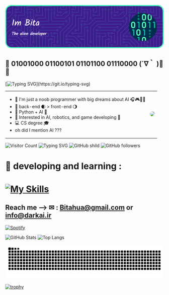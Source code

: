 ![Header](./github-header-image.png)
## 👾 01001000 01100101 01101100 01110000 (´∇｀ )👋 👾 
[![Typing SVG](https://readme-typing-svg.demolab.com?font=Fira+Code&&color=c6a8ff&pause=1000&width=435&lines="+Hello+world+")](https://git.io/typing-svg)

<table>
  <tr>
    <td>
      <ul>
        <li>🎃 I'm just a noob programmer with big dreams about AI 🎧🎮🍕📓</li>
        <li>🔵 back-end 🌒 > front-end 🌖</li>
        <li>🐍 Python + AI 🧠</li>
        <li>🧬 Interested in AI, robotics, and game developing 🦾</li>
        <li>💻 CS degree 🎓</li>
        <li>oh did I mention AI ??? </li>
      </ul>
    </td>
    <td>
      <img src="https://media1.giphy.com/media/v1.Y2lkPTc5MGI3NjExc2U3bWowMnhqZnAwbzI2MnI4bHZwa29hMmFjbjU4YXl4eWNhcWlkNyZlcD12MV9pbnRlcm5hbF9naWZfYnlfaWQmY3Q9Zw/vRHKYJFbMNapxHnp6x/giphy.webp" width="300" style="border-radius: 12px;" />
    </td>
  </tr>
</table>

![Visitor Count](https://profile-counter.glitch.me/Bita404/count.svg)
![Typing SVG](https://readme-typing-svg.demolab.com?font=Fira+Code&size=24&duration=4000&pause=500&color=f546d2&center=true&vCenter=true&width=435&lines=Lets+learn+together+👾;Lets+make+our+own+world;+👾💻)
![GitHub shild](https://img.shields.io/badge/follow-me-purple)
![GitHub followers](https://img.shields.io/github/followers/Bita404?style=social)

 # 🍥 developing and learning :
 # [![My Skills](https://skillicons.dev/icons?i=py,cpp,cs,c,java,mysql,mongodb,html,php,wordpress,linux,js,css)](https://skillicons.dev)

 ## Reach me --> ✉ : Bitahua@gmail.com  or  info@darkai.ir
 
[![Spotify](https://img.shields.io/badge/Spotify-Favorite%20song-1ED760?style=for-the-badge&logo=spotify&logoColor=white)](https://open.spotify.com/track/26e8ujjSpBAHhIY2ymLUT1?si=eba8f5c353bc432e)


![GitHub Stats](https://github-readme-stats.vercel.app/api?username=Bita404&show_icons=true&theme=radical)
![Top Langs](https://github-readme-stats.vercel.app/api/top-langs/?username=Bita404&layout=compact&theme=radical)

![Snake animation](https://github.com/Bita404/snk/blob/output/github-contribution-grid-snake-dark.svg)

[![trophy](https://github-profile-trophy.vercel.app/?username=Bita404&theme=radical)](https://github.com/ryo-ma/github-profile-trophy)






 
 
<!--
**Bita404/Bita404** is a ✨ _special_ ✨ repository because its `README.md` (this file) appears on your GitHub profile.

Here are some ideas to get you started:

- 🔭 I’m currently working on ...
- 🌱 I’m currently learning ...
- 👯 I’m looking to collaborate on ...
- 🤔 I’m looking for help with ...
- 💬 Ask me about ...
- 📫 How to reach me: ...
- 😄 Pronouns: ...
- ⚡ Fun fact: ...
-->
